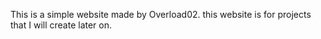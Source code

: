 This is a simple website made by Overload02. this website is for projects that I will create later on. 
